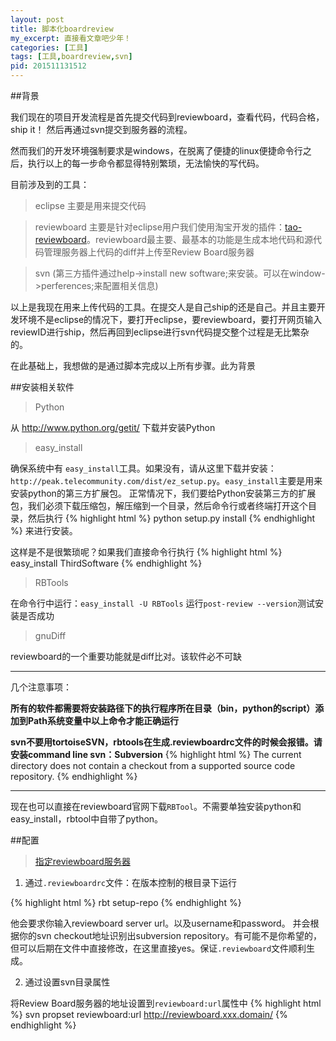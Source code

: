 ```yaml
---
layout: post
title: 脚本化boardreview
my_excerpt: 直接看文章吧少年！
categories: [工具]
tags: [工具,boardreview,svn]
pid: 201511131512
---
```


##背景

我们现在的项目开发流程是首先提交代码到reviewboard，查看代码，代码合格，ship it！
然后再通过svn提交到服务器的流程。

然而我们的开发环境强制要求是windows，在脱离了便捷的linux便捷命令行之后，执行以上的每一步命令都显得特别繁琐，无法愉快的写代码。

目前涉及到的工具：

>eclipse 主要是用来提交代码

>reviewboard 主要是针对eclipse用户我们使用淘宝开发的插件：[tao-reviewboard](http://code.taobao.org/p/tao-reviewboard/wiki/index/)。reviewboard最主要、最基本的功能是生成本地代码和源代码管理服务器上代码的diff并上传至Review Board服务器

>svn (第三方插件通过help->install new software;来安装。可以在window->perferences;来配置相关信息)

以上是我现在用来上传代码的工具。在提交人是自己ship的还是自己。并且主要开发环境不是eclipse的情况下，要打开eclipse，要reviewboard，要打开网页输入reviewID进行ship，然后再回到eclipse进行svn代码提交整个过程是无比繁杂的。

在此基础上，我想做的是通过脚本完成以上所有步骤。此为背景

##安装相关软件

>Python

从 http://www.python.org/getit/ 下载并安装Python

>easy_install

确保系统中有 `easy_install`工具。如果没有，请从这里下载并安装：`http://peak.telecommunity.com/dist/ez_setup.py`。`easy_install`主要是用来安装python的第三方扩展包。
正常情况下，我们要给Python安装第三方的扩展包，我们必须下载压缩包，解压缩到一个目录，然后命令行或者终端打开这个目录，然后执行
{% highlight html %}
python setup.py install
{% endhighlight %}
来进行安装。

这样是不是很繁琐呢？如果我们直接命令行执行
{% highlight html %}
easy_install ThirdSoftware
{% endhighlight %}

>RBTools

在命令行中运行：`easy_install -U RBTools`
运行`post-review --version`测试安装是否成功

>gnuDiff

reviewboard的一个重要功能就是diff比对。该软件必不可缺


---

几个注意事项：

**所有的软件都需要将安装路径下的执行程序所在目录（bin，python的script）添加到Path系统变量中以上命令才能正确运行**

**svn不要用tortoiseSVN，rbtools在生成.reviewboardrc文件的时候会报错。请安装command line svn：Subversion**
{% highlight html %}
The current directory does not contain a checkout from a supported source code repository. 
{% endhighlight %}

---

现在也可以直接在reviewboard官网下载`RBTool`。不需要单独安装python和easy_install，rbtool中自带了python。

##配置

>[指定reviewboard服务器](https://www.reviewboard.org/docs/rbtools/dev/rbt/configuration/repositories/#rbtools-repo-config)

1. 通过`.reviewboardrc`文件：在版本控制的根目录下运行

{% highlight html %}
rbt setup-repo
{% endhighlight %}

他会要求你输入reviewboard server url。以及username和password。
并会根据你的svn checkout地址识别出subversion repository。有可能不是你希望的，但可以后期在文件中直接修改，在这里直接yes。保证`.reviewboard`文件顺利生成。

2. 通过设置svn目录属性

将Review Board服务器的地址设置到`reviewboard:url`属性中
{% highlight html %}
svn propset reviewboard:url http://reviewboard.xxx.domain/
{% endhighlight %}
